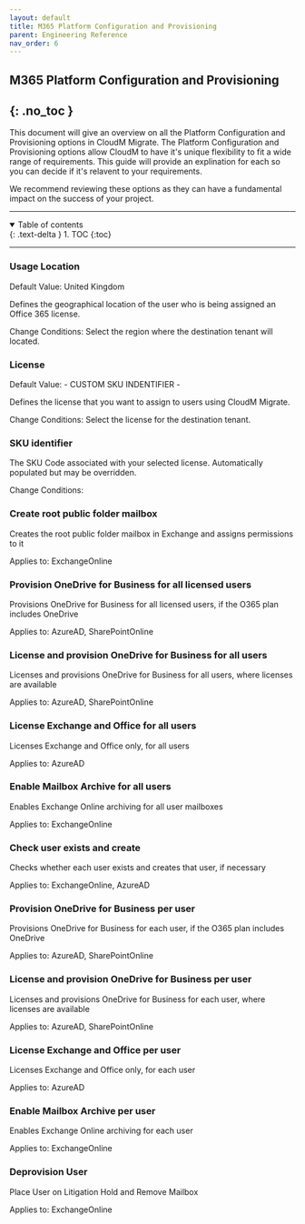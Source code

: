 ```yaml
---
layout: default
title: M365 Platform Configuration and Provisioning 
parent: Engineering Reference
nav_order: 6
---
```


## M365 Platform Configuration and Provisioning 
{: .no_toc }
---
This document will give an overview on all the Platform Configuration and Provisioning options in CloudM Migrate. The Platform Configuration and Provisioning options allow CloudM to have it's unique flexibility to fit a wide range of requirements. This guide will provide an explination for each so you can decide if it's relavent to your requirements. 

We recommend reviewing these options as they can have a fundamental impact on the success of your project. 

---
<a name="top"></a>
<details open markdown="block">
  <summary>
    Table of contents
  </summary>
  {: .text-delta }
1. TOC
{:toc}
</details>

---
### Usage Location
Default Value: United Kingdom

Defines the geographical location of the user who is being assigned an Office 365 license.

Change Conditions: Select the region where the destination tenant will located. 

### License 
Default Value: - CUSTOM SKU INDENTIFIER - 

Defines the license that you want to assign to users using CloudM Migrate.

Change Conditions: Select the license for the destination tenant. 

### SKU identifier

The SKU Code associated with your selected license. Automatically populated but may be overridden.

Change Conditions: 

### Create root public folder mailbox

Creates the root public folder mailbox in Exchange and assigns permissions to it 

Applies to: ExchangeOnline 

### Provision OneDrive for Business for all licensed users

Provisions OneDrive for Business for all licensed users, if the O365 plan includes OneDrive

Applies to: AzureAD, SharePointOnline 

### License and provision OneDrive for Business for all users

Licenses and provisions OneDrive for Business for all users, where licenses are available

Applies to: AzureAD, SharePointOnline 

### License Exchange and Office for all users

Licenses Exchange and Office only, for all users

Applies to: AzureAD 

### Enable Mailbox Archive for all users

Enables Exchange Online archiving for all user mailboxes

Applies to: ExchangeOnline 

### Check user exists and create

Checks whether each user exists and creates that user, if necessary

Applies to: ExchangeOnline, AzureAD 

### Provision OneDrive for Business per user

Provisions OneDrive for Business for each user, if the O365 plan includes OneDrive

Applies to: AzureAD, SharePointOnline 

### License and provision OneDrive for Business per user

Licenses and provisions OneDrive for Business for each user, where licenses are available

Applies to: AzureAD, SharePointOnline

### License Exchange and Office per user

Licenses Exchange and Office only, for each user

Applies to: AzureAD 

### Enable Mailbox Archive per user

Enables Exchange Online archiving for each user

Applies to: ExchangeOnline 

### Deprovision User

Place User on Litigation Hold and Remove Mailbox

Applies to: ExchangeOnline 
